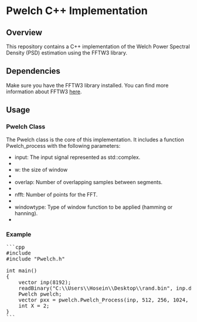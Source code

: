 # Pwelch C++ Implementation

## Overview

This repository contains a C++ implementation of the Welch Power Spectral Density (PSD) estimation using the FFTW3 library. 

## Dependencies
Make sure you have the FFTW3 library installed. You can find more information about FFTW3 [here](https://fftw.org).

## Usage
### Pwelch Class
The Pwelch class is the core of this implementation. It includes a function Pwelch_process with the following parameters:

- input: The input signal represented as std::complex<double>.
- 
- w: the size of window
- 
- overlap: Number of overlapping samples between segments.
- 
- nfft: Number of points for the FFT.
- 
- windowtype: Type of window function to be applied (hamming or hanning).
- 

### Example

<pre>
```cpp
#include <iostream>
#include "Pwelch.h"
  
int main()
{
    vector<doubleC> inp(8192);
    readBinary("C:\\Users\\Hosein\\Desktop\\rand.bin", inp.data(), inp.size());
    Pwelch pwelch;
    vector<double> pxx = pwelch.Pwelch_Process(inp, 512, 256, 1024, WindowType::hamming);
    int X = 2;
}
```
</pre>

